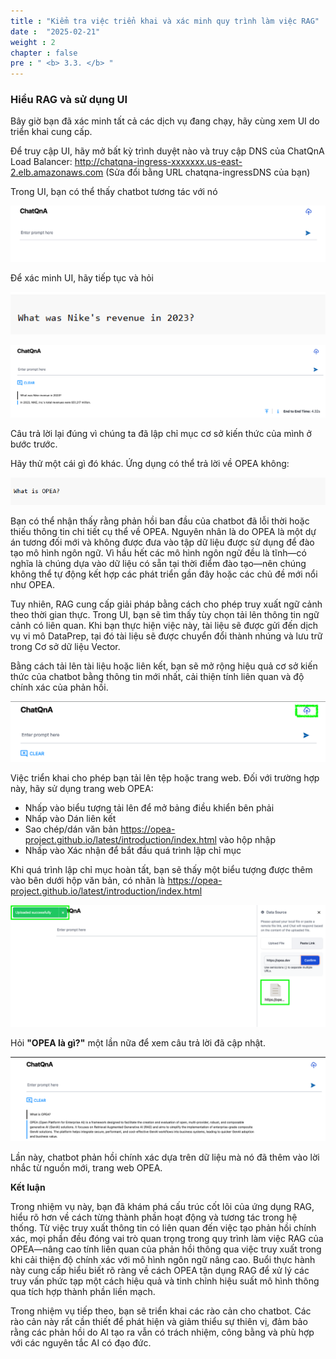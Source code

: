 ```yaml
---
title : "Kiểm tra việc triển khai và xác minh quy trình làm việc RAG"
date :  "2025-02-21" 
weight : 2 
chapter : false
pre : " <b> 3.3. </b> "
---
```

### Hiểu RAG và sử dụng UI
Bây giờ bạn đã xác minh tất cả các dịch vụ đang chạy, hãy cùng xem UI do triển khai cung cấp.

Để truy cập UI, hãy mở bất kỳ trình duyệt nào và truy cập DNS của ChatQnA Load Balancer: http://chatqna-ingress-xxxxxxx.us-east-2.elb.amazonaws.com (Sửa đổi bằng URL chatqna-ingressDNS của bạn)

Trong UI, bạn có thể thấy chatbot tương tác với nó

![VPC](/static/images/2/image052.png)

Để xác minh UI, hãy tiếp tục và hỏi

![VPC](/static/images/2/image053.png)

![VPC](/static/images/2/image054.png)

Câu trả lời lại đúng vì chúng ta đã lập chỉ mục cơ sở kiến ​​thức của mình ở bước trước.

Hãy thử một cái gì đó khác. Ứng dụng có thể trả lời về OPEA không:

![VPC](/static/images/2/image055.png)

Bạn có thể nhận thấy rằng phản hồi ban đầu của chatbot đã lỗi thời hoặc thiếu thông tin chi tiết cụ thể về OPEA. Nguyên nhân là do OPEA là một dự án tương đối mới và không được đưa vào tập dữ liệu được sử dụng để đào tạo mô hình ngôn ngữ. Vì hầu hết các mô hình ngôn ngữ đều là tĩnh—có nghĩa là chúng dựa vào dữ liệu có sẵn tại thời điểm đào tạo—nên chúng không thể tự động kết hợp các phát triển gần đây hoặc các chủ đề mới nổi như OPEA.

Tuy nhiên, RAG cung cấp giải pháp bằng cách cho phép truy xuất ngữ cảnh theo thời gian thực. Trong UI, bạn sẽ tìm thấy tùy chọn tải lên thông tin ngữ cảnh có liên quan. Khi bạn thực hiện việc này, tài liệu sẽ được gửi đến dịch vụ vi mô DataPrep, tại đó tài liệu sẽ được chuyển đổi thành nhúng và lưu trữ trong Cơ sở dữ liệu Vector.

Bằng cách tải lên tài liệu hoặc liên kết, bạn sẽ mở rộng hiệu quả cơ sở kiến ​​thức của chatbot bằng thông tin mới nhất, cải thiện tính liên quan và độ chính xác của phản hồi.

![VPC](/static/images/4.s3/image057.png)

Việc triển khai cho phép bạn tải lên tệp hoặc trang web. Đối với trường hợp này, hãy sử dụng trang web OPEA:

+ Nhấp vào biểu tượng tải lên để mở bảng điều khiển bên phải
+ Nhấp vào Dán liên kết
+ Sao chép/dán văn bản https://opea-project.github.io/latest/introduction/index.html vào hộp nhập
+ Nhấp vào Xác nhận để bắt đầu quá trình lập chỉ mục

Khi quá trình lập chỉ mục hoàn tất, bạn sẽ thấy một biểu tượng được thêm vào bên dưới hộp văn bản, có nhãn là https://opea-project.github.io/latest/introduction/index.html

![VPC](/static/images/4.s3/image058.png)

Hỏi **"OPEA là gì?"** một lần nữa để xem câu trả lời đã cập nhật.

![VPC](/static/images/4.s3/image059.png)

Lần này, chatbot phản hồi chính xác dựa trên dữ liệu mà nó đã thêm vào lời nhắc từ nguồn mới, trang web OPEA.

**Kết luận**

Trong nhiệm vụ này, bạn đã khám phá cấu trúc cốt lõi của ứng dụng RAG, hiểu rõ hơn về cách từng thành phần hoạt động và tương tác trong hệ thống. Từ việc truy xuất thông tin có liên quan đến việc tạo phản hồi chính xác, mọi phần đều đóng vai trò quan trọng trong quy trình làm việc RAG của OPEA—nâng cao tính liên quan của phản hồi thông qua việc truy xuất trong khi cải thiện độ chính xác với mô hình ngôn ngữ nâng cao. Buổi thực hành này cung cấp hiểu biết rõ ràng về cách OPEA tận dụng RAG để xử lý các truy vấn phức tạp một cách hiệu quả và tinh chỉnh hiệu suất mô hình thông qua tích hợp thành phần liền mạch.

Trong nhiệm vụ tiếp theo, bạn sẽ triển khai các rào cản cho chatbot. Các rào cản này rất cần thiết để phát hiện và giảm thiểu sự thiên vị, đảm bảo rằng các phản hồi do AI tạo ra vẫn có trách nhiệm, công bằng và phù hợp với các nguyên tắc AI có đạo đức.